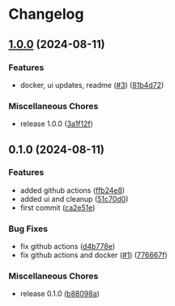 # Changelog

## [1.0.0](https://github.com/dskart/waterfall-engine/compare/v0.1.0...v1.0.0) (2024-08-11)


### Features

* docker, ui updates, readme ([#3](https://github.com/dskart/waterfall-engine/issues/3)) ([81b4d72](https://github.com/dskart/waterfall-engine/commit/81b4d72411c1ff67fccb5b31ec5213fc241a465a))


### Miscellaneous Chores

* release 1.0.0 ([3a1f12f](https://github.com/dskart/waterfall-engine/commit/3a1f12f912135231fb6f4faef116a77f3ecd6041))

## 0.1.0 (2024-08-11)


### Features

* added github actions ([ffb24e8](https://github.com/dskart/waterfall-engine/commit/ffb24e8bbe8921fad91d936b0e81e266f8fdb481))
* added ui and cleanup ([51c70d0](https://github.com/dskart/waterfall-engine/commit/51c70d0a9dcc2047fe82e13fc4b12854b0fb2c8b))
* first commit ([ca2e51e](https://github.com/dskart/waterfall-engine/commit/ca2e51ed5524471302518f90c011b88a65a70f7f))


### Bug Fixes

* fix github actions ([d4b778e](https://github.com/dskart/waterfall-engine/commit/d4b778e82a369fb32156c55d3b81491584494dad))
* fix github actions and docker ([#1](https://github.com/dskart/waterfall-engine/issues/1)) ([776667f](https://github.com/dskart/waterfall-engine/commit/776667f412cbeab6b3e8a01e515326eb6963fff6))


### Miscellaneous Chores

* release 0.1.0 ([b88098a](https://github.com/dskart/waterfall-engine/commit/b88098ae493c8bd03ae8e3105c25ce61e36c099e))
